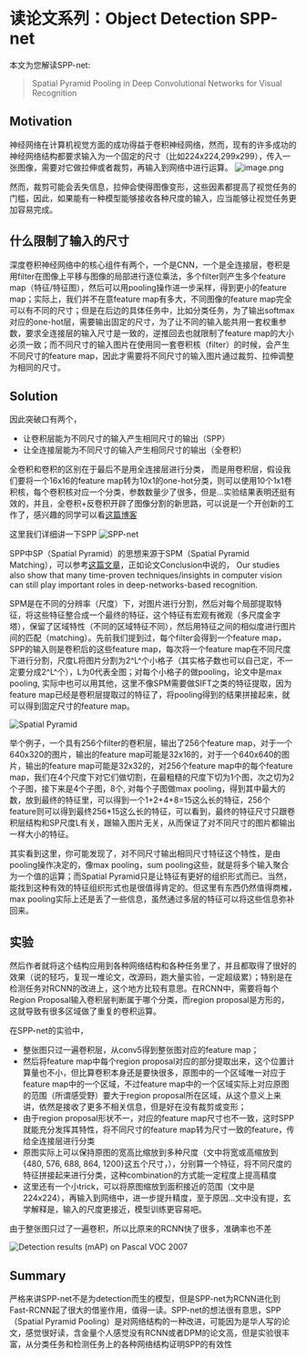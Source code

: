 # 读论文系列：Object Detection SPP-net

本文为您解读SPP-net:

> Spatial Pyramid Pooling in Deep Convolutional Networks for Visual Recognition

## Motivation
神经网络在计算机视觉方面的成功得益于卷积神经网络，然而，现有的许多成功的神经网络结构都要求输入为一个固定的尺寸（比如224x224,299x299），传入一张图像，需要对它做拉伸或者裁剪，再输入到网络中进行运算。
![image.png](http://upload-images.jianshu.io/upload_images/1828517-cd7d289a0d97c9b9.png?imageMogr2/auto-orient/strip%7CimageView2/2/w/1240)

然而，裁剪可能会丢失信息，拉伸会使得图像变形，这些因素都提高了视觉任务的门槛，因此，如果能有一种模型能够接收各种尺度的输入，应当能够让视觉任务更加容易完成。

## 什么限制了输入的尺寸
深度卷积神经网络中的核心组件有两个，一个是CNN，一个是全连接层，卷积是用filter在图像上平移与图像的局部进行逐位乘法，多个filter则产生多个feature map（特征/特征图），然后可以用pooling操作进一步采样，得到更小的feature map；实际上，我们并不在意feature map有多大，不同图像的feature map完全可以有不同的尺寸；但是在后边的具体任务中，比如分类任务，为了输出softmax对应的one-hot层，需要输出固定的尺寸，为了让不同的输入能共用一套权重参数，要求全连接层的输入尺寸是一致的，逆推回去也就限制了feature map的大小必须一致；而不同尺寸的输入图片在使用同一套卷积核（filter）的时候，会产生不同尺寸的feature map，因此才需要将不同尺寸的输入图片通过裁剪、拉伸调整为相同的尺寸。

## Solution
因此突破口有两个，
- 让卷积层能为不同尺寸的输入产生相同尺寸的输出（SPP）
- 让全连接层能为不同尺寸的输入产生相同尺寸的输出（全卷积）

全卷积和卷积的区别在于最后不是用全连接层进行分类， 而是用卷积层，假设我们要将一个16x16的feature map转为10x1的one-hot分类，则可以使用10个1x1卷积核，每个卷积核对应一个分类，参数数量少了很多，但是…实验结果表明还挺有效的，并且，全卷积+反卷积开辟了图像分割的新思路，可以说是一个开创新的工作了，感兴趣的同学可以看[这篇博客](http://blog.csdn.net/taigw/article/details/51401448)

这里我们详细讲一下SPP
![SPP-net](http://upload-images.jianshu.io/upload_images/1828517-331144212396ac49.png?imageMogr2/auto-orient/strip%7CimageView2/2/w/1240)

SPP中SP（Spatial Pyramid）的思想来源于SPM（Spatial Pyramid Matching），可以参考[这篇文章](http://blog.csdn.net/jwh_bupt/article/details/9625469)，正如论文Conclusion中说的， Our studies also show that many time-proven techniques/insights in computer vision can still play important roles in deep-networks-based recognition.

SPM是在不同的分辨率（尺度）下，对图片进行分割，然后对每个局部提取特征，将这些特征整合成一个最终的特征，这个特征有宏观有微观（多尺度金字塔），保留了区域特性（不同的区域特征不同），然后用特征之间的相似度进行图片间的匹配（matching）。先前我们提到过，每个filter会得到一个feature map，SPP的输入则是卷积后的这些feature map，每次将一个feature map在不同尺度下进行分割，尺度L将图片分割为2^L^个小格子（其实格子数也可以自己定，不一定要分成2^L^个），L为0代表全图；对每个小格子的做pooling，论文中是max pooling, 实际中也可以用其他，这里不像SPM需要做SIFT之类的特征提取，因为feature map已经是卷积层提取过的特征了，将pooling得到的结果拼接起来，就可以得到固定尺寸的feature map。

![Spatial Pyramid](http://upload-images.jianshu.io/upload_images/1828517-f2287a903cc156a9.png?imageMogr2/auto-orient/strip%7CimageView2/2/w/1240)

举个例子，一个具有256个filter的卷积层，输出了256个feature map，对于一个640x320的图片，输出的feature map可能是32x16的，对于一个640x640的图片，输出的feature map可能是32x32的，对256个feature map中的每个feature map，我们在4个尺度下对它们做切割，在最粗糙的尺度下切为1个图，次之切为2个子图，接下来是4个子图，8个, 对每个子图做max pooling，得到其中最大的数，放到最终的特征里，可以得到一个1+2+4+8=15这么长的特征，256个feature则可以得到最终256*15这么长的特征，可以看到，最终的特征尺寸只跟卷积层结构和SP尺度L有关，跟输入图片无关，从而保证了对不同尺寸的图片都输出一样大小的特征。

其实看到这里，你可能发现了，对不同尺寸输出相同尺寸特征这个特性，是由pooling操作决定的，像max pooling，sum pooling这些，就是将多个输入聚合为一个值的运算；而Spatial Pyramid只是让特征有更好的组织形式而已。当然，能找到这种有效的特征组织形式也是很值得肯定的。但这里有东西仍然值得商榷，max pooling实际上还是丢了一些信息，虽然通过多层的特征可以将这些信息弥补回来。

## 实验
然后作者就将这个结构应用到各种网络结构和各种任务里了，并且都取得了很好的效果（说的轻巧，复现一堆论文，改源码，跑大量实验，一定超级累）；特别是在检测任务对RCNN的改进上，这个地方比较有意思。在RCNN中，需要将每个Region Proposal输入卷积层判断属于哪个分类，而region proposal是方形的，这就导致有很多区域做了重复的卷积运算。


在SPP-net的实验中，
- 整张图只过一遍卷积层，从conv5得到整张图对应的feature map；
- 然后将feature map中每个region proposal对应的部分提取出来，这个位置计算量也不小，但比算卷积本身还是要快很多，原图中的一个区域唯一对应于feature map中的一个区域，不过feature map中的一个区域实际上对应原图的范围（所谓感受野）要大于region proposal所在区域，从这个意义上来讲，依然是接收了更多不相关信息，但是好在没有裁剪或变形；
- 由于region proposal形状不一，对应的feature map尺寸也不一致，这时SPP就能充分发挥其特性，将不同尺寸的feature map转为尺寸一致的feature，传给全连接层进行分类
- 原图实际上可以保持原图的宽高比缩放到多种尺度（文中将宽或高缩放到{480, 576, 688, 864, 1200}这五个尺寸，），分别算一个特征，将不同尺度的特征拼接起来进行分类，这种combination的方式能一定程度上提高精度
- 这里还有一个小trick，可以将原图缩放到面积接近的范围（文中是224x224），再输入到网络中，进一步提升精度，至于原因…文中没有提，玄学解释是，输入的尺度更接近，模型训练更容易吧。

由于整张图只过了一遍卷积，所以比原来的RCNN快了很多，准确率也不差

![Detection results (mAP) on Pascal VOC 2007](http://upload-images.jianshu.io/upload_images/1828517-45f9e0e2be0c4482.png?imageMogr2/auto-orient/strip%7CimageView2/2/w/1240)

## Summary
严格来讲SPP-net不是为detection而生的模型，但是SPP-net为RCNN进化到Fast-RCNN起了很大的借鉴作用，值得一读。SPP-net的想法很有意思，SPP（Spatial Pyramid Pooling）是对网络结构的一种改进，可能因为是华人写的论文，感觉很好读，含金量个人感觉没有RCNN或者DPM的论文高，但是实验很丰富，从分类任务和检测任务上的各种网络结构证明SPP的有效性
